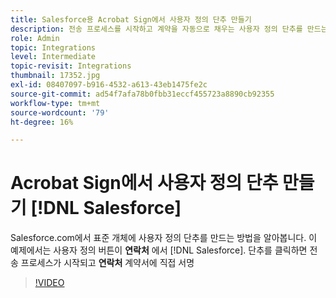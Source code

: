 ```yaml
---
title: Salesforce용 Acrobat Sign에서 사용자 정의 단추 만들기
description: 전송 프로세스를 시작하고 계약을 자동으로 채우는 사용자 정의 단추를 만드는 방법을 알아봅니다.
role: Admin
topic: Integrations
level: Intermediate
topic-revisit: Integrations
thumbnail: 17352.jpg
exl-id: 08407097-b916-4532-a613-43eb1475fe2c
source-git-commit: ad54f7afa78b0fbb31eccf455723a8890cb92355
workflow-type: tm+mt
source-wordcount: '79'
ht-degree: 16%

---
```


# Acrobat Sign에서 사용자 정의 단추 만들기 [!DNL Salesforce]

Salesforce.com에서 표준 개체에 사용자 정의 단추를 만드는 방법을 알아봅니다. 이 예제에서는 사용자 정의 버튼이 **연락처** 에서 [!DNL Salesforce]. 단추를 클릭하면 전송 프로세스가 시작되고 **연락처** 계약서에 직접 서명

>[!VIDEO](https://video.tv.adobe.com/v/17352?quality=12&learn=on&hidetitle=true)
